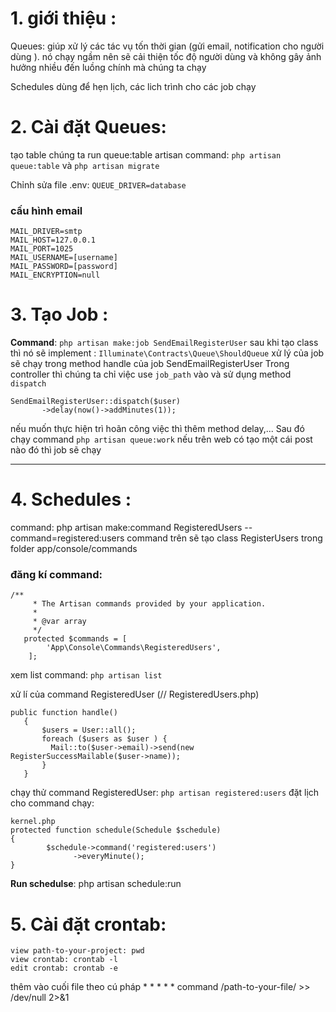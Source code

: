 # 1. giới thiệu :
Queues: giúp xử lý các tác vụ tốn thời gian (gửi email, notification cho người dùng ). nó chạy ngầm nên sẽ cải thiện tốc độ người dùng và không gây ảnh hưởng nhiều đến luồng  chính mà chúng ta chạy

Schedules dùng để hẹn lịch, các lich trình cho các job chạy 
# 2. Cài đặt Queues:
tạo table chúng ta run queue:table artisan command: 
	`php artisan queue:table`  và
	`php artisan migrate`

Chỉnh sửa file .env:
`QUEUE_DRIVER=database`
	
### cấu hình email
```
MAIL_DRIVER=smtp
MAIL_HOST=127.0.0.1
MAIL_PORT=1025
MAIL_USERNAME=[username]
MAIL_PASSWORD=[password]
MAIL_ENCRYPTION=null
```
# 3. Tạo Job :
**Command**: `php artisan make:job SendEmailRegisterUser`
sau khi tạo class thì nó sẽ implement :
`Illuminate\Contracts\Queue\ShouldQueue`
	xử lý của job sẽ chạy trong method handle của job SendEmailRegisterUser 
Trong controller thì chúng ta chỉ việc use `job_path` vào và sử dụng method `dispatch`

```
SendEmailRegisterUser::dispatch($user)
       ->delay(now()->addMinutes(1));
```
     
nếu muốn thực hiện trì hoãn công việc thì thêm method delay,...
Sau đó chạy command `php artisan queue:work` nếu trên web có tạo một cái post nào đó thì job sẽ chạy

-----
# 4. Schedules :
command: php artisan make:command RegisteredUsers --command=registered:users
	command trên sẽ tạo class RegisterUsers trong folder app/console/commands
### 	đăng kí command: 
```
/**
     * The Artisan commands provided by your application.
     *
     * @var array
     */
   protected $commands = [
        'App\Console\Commands\RegisteredUsers',
    ];
```

xem list command: `php artisan list`

	
xử lí của command RegisteredUser (// RegisteredUsers.php)
```
public function handle()
   {
       $users = User::all();
       foreach ($users as $user ) {
         Mail::to($user->email)->send(new RegisterSuccessMailable($user->name));
       }
   }
```

chạy thử command RegisteredUser: `php artisan registered:users`
đặt lịch cho command chạy: 

```
kernel.php
protected function schedule(Schedule $schedule)
{
        $schedule->command('registered:users')
              ->everyMinute();
}
```


**Run schedulse**: php artisan schedule:run
# 5. Cài đặt crontab: 
		
```
view path-to-your-project: pwd
view crontab: crontab -l
edit crontab: crontab -e
```
thêm vào cuối file theo cú pháp 
	* * * * * command  /path-to-your-file/  >> /dev/null 2>&1